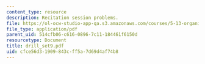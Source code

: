 ```yaml
---
content_type: resource
description: Recitation session problems.
file: https://ol-ocw-studio-app-qa.s3.amazonaws.com/courses/5-13-organic-chemistry-ii-fall-2003/cfce56d31909843cff5a7d69d4af74b8_drill_set9.pdf
file_type: application/pdf
parent_uid: 514cfb06-c616-0896-7c11-184461f6150d
resourcetype: Document
title: drill_set9.pdf
uid: cfce56d3-1909-843c-ff5a-7d69d4af74b8
---
```

